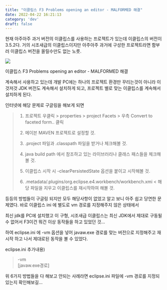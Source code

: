 ```yaml
---
title: "이클립스 F3 Problems opening an editor - MALFORMED 해결"
date: 2022-04-22 16:21:13
category: 'dev'
draft: false
---
```


현재 아주아주 과거 버전의 이클립스를 사용하는 프로젝트가 있는데 이클립스의 버전이 3.5.2다. 거의 시조새급의 이클립스이지만 아주아주 과거에 구성한 프로젝트라면 함부러 이클립스 버전을 올릴수만도 없는 노릇.

![](https://blog.kakaocdn.net/dn/buUGWb/btqKIovLthV/dlaTQNzom6xFyJrLyaxa9K/img.png)

이클립스 F3 Problems opening an editor - MALFORMED 해결

계속해서 사용하고 있는데 개발 PC에는 하나의 프로젝트 환경만 꾸리는것이 아니라 이것저것 JDK 버전도 계속해서 설치하게 되고, 프로젝트 별로 맞는 이클립스를 계속해서 설치하게 된다. 

인터넷에 해당 문제로 구글링을 해보게 되면 

> 1) 프로젝트 우클릭 > properties > project Facets > 우측 Convert to faceted form.. 클릭  
>   
> 2) 메이븐 MAVEN 프로젝트로 설정할 것.  
>   
> 3) .project 파일과 .classpath 파일을 받거나 체크해볼 것.  
>   
> 4) java build path 에서 참조하고 있는 라이브러리나 클래스 패스들을 체크해볼 것.  
>   
> 5) 이클립스 시작 시 -clearPersistedState 옵션을 붙이고 시작해볼 것.  
>   
> 6) .metadata/.plugins/org.eclipse.e4.workbench/workbench.xmi < 해당 파일을 지우고 이클립스를 재시작하여 해볼 것.  
>   

등등의 방법들이 구글링 되지만 모두 해당사항이 없었고 알고 보니 아주 쉽고 당연한 문제였다. 바로 이클립스 ini 에 별도로 vm 경로를 지정해주지 않은 상태에서 

최신 jdk를 PC에 설치했고 이 구형, 시조새급 이클립스는 최신 JDK에서 제대로 구동될 수 없어서 F3이건 뭐건 이상 동작들을 하고 있었던 것...

하여 eclipse.ini 에 -vm 옵션을 넣어 javaw.exe 경로를 맞는 버전으로 지정해주고 재시작 하고 나서 제대로된 동작을 볼 수 있었다.

eclipse.ini 추가내용)

> \-vm  
> \[javaw.exe경로\]

위 6가지 방법들을 다 해보고 안되는 사례라면 eclipse.ini 파일에 -vm 경로를 지정되있는지 확인해보길...
